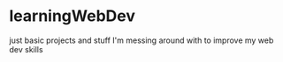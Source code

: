 # learningWebDev
just basic projects and stuff I'm messing around with to improve my web dev skills
